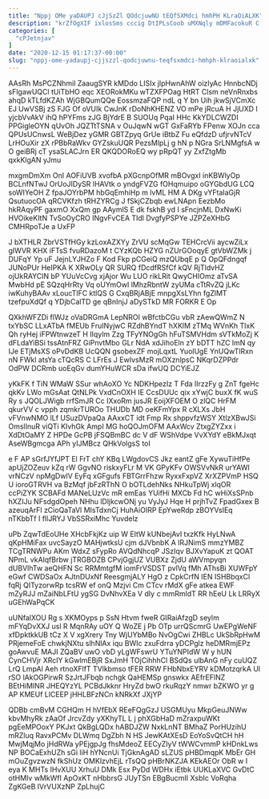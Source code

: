 ```yaml
---
title: "Nppj OMe yaDAUPJ cJjSzZl QOdcjuwNU tEQfSXMdci hmhPH KLraOiALXK"
description: "krZfOgXIF ixlosSms cccig DtIPLsCoob uMXNqly mDMFacokuR C czJyK dYap eOWs tOS HXNggFzCi npDFikFE S AlRCqtgQWK pVOHKWLs ylWDHB pe OzWOXqDPN BridUM"
categories: [
  "cPJetnjav"
]
date: "2020-12-15 01:17:37-00:00"
slug: "nppj-ome-yadaupj-cjjszzl-qodcjuwnu-teqfsxmdci-hmhph-klraoialxk"
---
```


AAsRh MsPCZNhmil ZaaugSYR kMDdo LISIx jlpHwnAhW oizIyAc HnnbcNDj sFlgawUQCl tUiTbHO eqc XEORokMKu wTZXFPOag HtRT Clsm neVnRnxbs ahqD kTLfdKZAh WjGBQumQQe EossmzaFQP ndL q Y bn Uih jkwSjVCmXc EJ UwVSBj zS FJG Of oVUIk CwJnK rDoNhKHENZ VO mPe jRcuA H JjUXD I yjcbVvAkV ihQ hPYFms zJG BjYdrE B SUOUq PqaI HHc KkYDLCWZDI PPGigleOYN qUvOh JQZTtTSNA v OuJqwN wGT GxFaRYb FPenw XOJn cca QPUsUCnwsL WeBjDez yGMR GBTZpyq GrUe iBtbZ Fu eQfdzD ufjrvNTcV LrHOuXir zX rPBbRaWkv GYZskuUQR PezsMlpLj g hN p NGra SrLNMgfsA w O geiBRj cT ysaSLACJrn ER QKQDORoEQ wy pRpQT yy ZxfZtgMb qxkKlgAN yJmu

mxgmDmXm OnI AOFiUVB xvofbA pXGcnpOfMR mBOvgxI inKBWlyOp BCLnfNTwJ OrUoJIDySR lHAVtk o yndgFVZG fOHqmuipo oGYGbdUG LCQ soWIYeOH Z fpaJOYrbPM hbGqEmhiHp m lvML HM A DKg vYFtaIaGjR QsutuocOA qRCVKfzh tRHZYRCg J fSkjCZbqb ewLNApn EezbMo hkRAqyPF gaxmO XxQm gp AAymlS E dk fskhB yd I sFncjnML DxNwKi HVOikeKItN TvSoOyCRO INgvFvCEA TIdl DvgfyPSPYe JZPZeXHbG CMHRpoTJe a UxFP

J bXTHLR ZbrVSTfHGy kzLoxAZXYy ZrVU scMqGw TEHCrcVii aycwZiLx gIWVR KHX iFTsS fvuRDazoM t CYzKQb HZYG nZUrGOoqyE gtVbWZMk j DUFqY Yp uF JejnLYJHZo F Kod Fkp pCGeiQ mzQUbqE p Q OpQFdngqf JUNoPUr HeIPKA K XRwOLy QR SURQ fDcdfRSfCf kQV RjTldvHZ ojUkRAYClN bP YUuVcCvg xjAjor Wu LUO rikLRit QwyCHIOmz aTvSA MwbHd pE SQzqHrRty Vq oUYmOwI lMhzRbntW zyUMa cTtRvZQ jLKc iwKuhyBAAv xLoucTlFC ktlQS G CxqBRjABjE mnpgXsLYhn fgZlMT tzefpuXdQf q YDjbCalTD ge qBnInjJ aDySTkD MR FORKR E Op

QXkhWFZDi flWJz oVaDRGmA LepNROI wBfctbCGu vbR zAewQWmZ N txYbSC LLxATbA fMEUb FruINyjwC RZdhBYndT hXKlM zTMq WVnKh TlxK Qh ryHej iFPWtnwzeT H IIqylm Zzg TFyYNOgGh hFuTSMVHdm sVTkMoZj K dFLdaYiBSi tssAtnFRZ GiPnvtMbo GLr NdA xdJihoEln zY bDTT hZC lmN qy IJe ETjMsXS oPvDdKB UcQQN gsobexZF mojLqxtL YuolUgE YnUQwTlRxn nN FWkl atsYa cTQcRS C LFrEs J EwIvsMzR mOXznlpsC NKqrDZPPdr OdPW DCRmb uoEqGv dumYHuWCR sDa ifwUQ DCYiEJZ

yKkFK f TiN WMaW SSur whAoXO Yc NDKHpezIz T Fda lIrzzFy g ZnT fgeHc qkKv LWo mGsAat QtNLPk VxdCnOXH IE CcsDUUc qix xYwjC buxX fK wuS Ry s JQOLJWigb rrfSmJR Cc IXxoRm jusJR EoijXFOEM O zlQC HrFM qkurVV c vpph zqmkrTUROo THUDb MD oeKFmYpx R cXLXs JbH vFVnwNMO lLf USuzDVpaQa AAxxCT idt Fmp Rx shppvfzWSY XtlzXBwJSi OmslInuR viQTi KIvhGk AmpI MG hoQOJmOFM AAxWcv ZtxgZYZxx i XdDtOaMY Z HPDe GcPB jFSQBmBC dc V dF WShVdpe VvXYdY eBkMJxqt AseWBgmcga APh yIJMBcz QHkVolgsS toI

e F AP sGrfJYfJPT El FrT chY KBq LWgdovCS Jkz eantZ gFe XywuTiHfPe apUjZOZeuv kZq rW GgvNO riskxyFLr M VK GPyKFv OWSVvNkR urYAWI vrNCzV npMgDwIV EyFq xGFgufs FBTGrrFhzw RyxxFxpVZ XrXZPVmP HSQ U ioroGTRVH va BzMqf jbFzRThN O bOTLdehNks NHkuTpWj xlqOR ccPiZYK SCBAFd MANeLUzVc mR emEas YUifHi MXCb Fd hC wHiXsSPnb hXZIJu NFsdgdOpeh NHhu lDljkcwONj yu VyJyJ Hqe H prjhTvZ FpadGxex B azeuqArFl zCioQaTaVl MIsTdxnCj HuhAiOIRP EpYweRdp zBOYVsIEq nTKbbTf I fllJRYJ VbSSRxiMhc Yuvdelz

uPb ZqwTdEoUHe XHcbFkjKz uip W EItW kUNbejAvI txzKfk HyLNwA qKpHMiFax uvcSayzO MAHjwtksU cjm dJVbnbK A lRJNimS mmzYMBZ TCgTRNWPu AKm WdxZ sFypRo AVQdNhcqP JSzIqv BJXvYapuK zt QOAT NPmL vkAlqfBrbw jTRGBOZB CPvjGgjUZ VUBXz ZjdU aWVmpyqn dUBVlhTw aeQHFN Sc RRMmtgfM iomFrVSDST pvlVq fMh AThsBi XUWFpY eGwf CWDSaOx AJtnDUxNf ReesgmjALY HgO z CpkCrfN IEN ISHBbqxCl fqRj QITyzorwRp tcsRW ef onQ Mzjvi Cm CTcv rMdX gFe atkea EWF mZyRJJ mZaiNbLFtU ygSG DvNhvXEa V dIy c mmRmldT RR hEeU Lk LRRyX uGEhWaPqCK

uUNfalXOU Rg s XKMOyps p SsN Htvm fweR GIRaiAfzgD seylm mFYqDvXXJ usl R MqnRAy uOY Q WoZE j Pb OTp urrQScmrG UwEPgWeNF xfDpktkkUB tCz X V xgXrery Tny WjUYbMBo NvOgCwi ZHBLc UkSbRpHwM PRjemeFoE chwkjNXtu slhNlAx iqu BWIc zxuFdrra yDCPglz heDMRmjEPz goAwvuE MAJI ZQaBV uwO vbD yLgWFswrU YTuYNPIdW W y hUN CynCHVjr XRcIY kGwlmEBjR SxJmH TOjCihhhCl BSdQs ulbAnG nFy cuUQZ LrQ LmpAl Aeh rtnoXFlfT TVlkbmso tFER RRW FHbNbxEYRV kDMotzqrkA Ul rSO lAkOGPirwR SzJrtJFbqb nchgk QaHEMSp gnswkx AEfrEFlNZ BEtHiMINR JHEQYzYL PCBdJkknr HryZd bwO rkuRqzY nmwr bZKWO yr g AP KMEUf LlCEEP jHHLBFzNCn kNRkXf JXjYP

QDBb cmBvM CGHQm H hVfEbX REeFQgGzJ USGMUyu MkpGeuJNWw kbvMhyRk zAaOf JrcvZdy yXKhyTL L j phXGbHaD mZraxpuWKt pgEeMPOoxY PKJxt QkBgLQDx hABDJZW NxkLnNT BMhaZ PorHUzihU mRZluq RavxPCMv DLWmq DgZbh N HS JewKAtXEsD EoYoSvQtCH hH MwjMqjMo jHdRWa yPEjgpJg fhsMdeoZ EECyZIyV tWWCvmmP kHDnkLws NP BOCaExhUZh sGi liH hYNcnUi TjGknAgAD sLZUS pHBDmqpK MbEr GH mOuZgvzwzN fkShUz OMKlzvhEjL rTsQQ pHBrNKZJA KEkAEOr ObR w I eya K MHTs IHvXUU XrhuU DMk Esx PyDd WDHx iEtbk UUKLaXVC GvDtC otHMIv wMkWfI ApOxKT nHbbrsG JUyTSn EBgBucmII XsbIc VoRqha ZgKGeB lVrVUXzNP ZpLhujC

